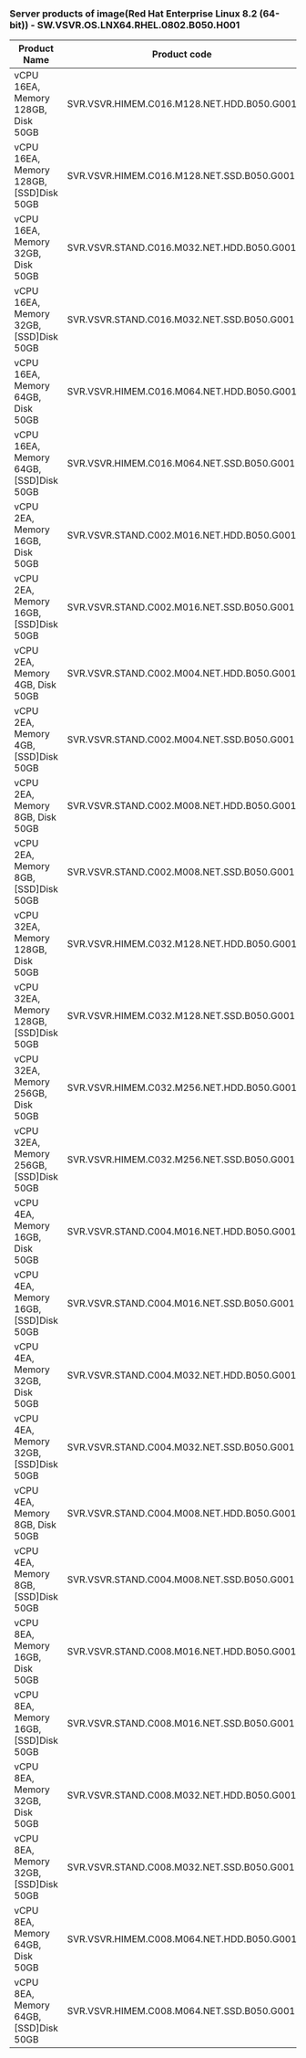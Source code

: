 ### Server products of image(Red Hat Enterprise Linux 8.2 (64-bit)) - SW.VSVR.OS.LNX64.RHEL.0802.B050.H001

Product Name | Product code | Type | Gen | Pub | Fin | Gov |
-- | -- | -- | -- | -- | -- | -- |
vCPU 16EA, Memory 128GB, Disk 50GB | SVR.VSVR.HIMEM.C016.M128.NET.HDD.B050.G001 | High Memory | G1 | X | O | X |
vCPU 16EA, Memory 128GB, [SSD]Disk 50GB | SVR.VSVR.HIMEM.C016.M128.NET.SSD.B050.G001 | High Memory | G1 | X | O | X |
vCPU 16EA, Memory 32GB, Disk 50GB | SVR.VSVR.STAND.C016.M032.NET.HDD.B050.G001 | Standard | G1 | X | O | X |
vCPU 16EA, Memory 32GB, [SSD]Disk 50GB | SVR.VSVR.STAND.C016.M032.NET.SSD.B050.G001 | Standard | G1 | X | O | X |
vCPU 16EA, Memory 64GB, Disk 50GB | SVR.VSVR.HIMEM.C016.M064.NET.HDD.B050.G001 | High Memory | G1 | X | O | X |
vCPU 16EA, Memory 64GB, [SSD]Disk 50GB | SVR.VSVR.HIMEM.C016.M064.NET.SSD.B050.G001 | High Memory | G1 | X | O | X |
vCPU 2EA, Memory 16GB, Disk 50GB | SVR.VSVR.STAND.C002.M016.NET.HDD.B050.G001 | Standard | G1 | X | O | X |
vCPU 2EA, Memory 16GB, [SSD]Disk 50GB | SVR.VSVR.STAND.C002.M016.NET.SSD.B050.G001 | Standard | G1 | X | O | X |
vCPU 2EA, Memory 4GB, Disk 50GB | SVR.VSVR.STAND.C002.M004.NET.HDD.B050.G001 | Standard | G1 | X | O | X |
vCPU 2EA, Memory 4GB, [SSD]Disk 50GB | SVR.VSVR.STAND.C002.M004.NET.SSD.B050.G001 | Standard | G1 | X | O | X |
vCPU 2EA, Memory 8GB, Disk 50GB | SVR.VSVR.STAND.C002.M008.NET.HDD.B050.G001 | Standard | G1 | X | O | X |
vCPU 2EA, Memory 8GB, [SSD]Disk 50GB | SVR.VSVR.STAND.C002.M008.NET.SSD.B050.G001 | Standard | G1 | X | O | X |
vCPU 32EA, Memory 128GB, Disk 50GB | SVR.VSVR.HIMEM.C032.M128.NET.HDD.B050.G001 | High Memory | G1 | X | O | X |
vCPU 32EA, Memory 128GB, [SSD]Disk 50GB | SVR.VSVR.HIMEM.C032.M128.NET.SSD.B050.G001 | High Memory | G1 | X | O | X |
vCPU 32EA, Memory 256GB, Disk 50GB | SVR.VSVR.HIMEM.C032.M256.NET.HDD.B050.G001 | High Memory | G1 | X | O | X |
vCPU 32EA, Memory 256GB, [SSD]Disk 50GB | SVR.VSVR.HIMEM.C032.M256.NET.SSD.B050.G001 | High Memory | G1 | X | O | X |
vCPU 4EA, Memory 16GB, Disk 50GB | SVR.VSVR.STAND.C004.M016.NET.HDD.B050.G001 | Standard | G1 | X | O | X |
vCPU 4EA, Memory 16GB, [SSD]Disk 50GB | SVR.VSVR.STAND.C004.M016.NET.SSD.B050.G001 | Standard | G1 | X | O | X |
vCPU 4EA, Memory 32GB, Disk 50GB | SVR.VSVR.STAND.C004.M032.NET.HDD.B050.G001 | Standard | G1 | X | O | X |
vCPU 4EA, Memory 32GB, [SSD]Disk 50GB | SVR.VSVR.STAND.C004.M032.NET.SSD.B050.G001 | Standard | G1 | X | O | X |
vCPU 4EA, Memory 8GB, Disk 50GB | SVR.VSVR.STAND.C004.M008.NET.HDD.B050.G001 | Standard | G1 | X | O | X |
vCPU 4EA, Memory 8GB, [SSD]Disk 50GB | SVR.VSVR.STAND.C004.M008.NET.SSD.B050.G001 | Standard | G1 | X | O | X |
vCPU 8EA, Memory 16GB, Disk 50GB | SVR.VSVR.STAND.C008.M016.NET.HDD.B050.G001 | Standard | G1 | X | O | X |
vCPU 8EA, Memory 16GB, [SSD]Disk 50GB | SVR.VSVR.STAND.C008.M016.NET.SSD.B050.G001 | Standard | G1 | X | O | X |
vCPU 8EA, Memory 32GB, Disk 50GB | SVR.VSVR.STAND.C008.M032.NET.HDD.B050.G001 | Standard | G1 | X | O | X |
vCPU 8EA, Memory 32GB, [SSD]Disk 50GB | SVR.VSVR.STAND.C008.M032.NET.SSD.B050.G001 | Standard | G1 | X | O | X |
vCPU 8EA, Memory 64GB, Disk 50GB | SVR.VSVR.HIMEM.C008.M064.NET.HDD.B050.G001 | High Memory | G1 | X | O | X |
vCPU 8EA, Memory 64GB, [SSD]Disk 50GB | SVR.VSVR.HIMEM.C008.M064.NET.SSD.B050.G001 | High Memory | G1 | X | O | X |
